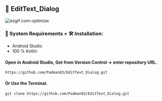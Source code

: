 ## 📱 EditText_Dialog

![ezgif com-optimize](https://user-images.githubusercontent.com/45048950/91474216-81fc7600-e8cc-11ea-9f69-6020e26f91db.gif)

### 🧰 System Requirements + 🛠️ Installation:

* Android Studio
* 100 % Kotlin

#### Open in Android Studio, Get from Version Control -> enter repository URL.

```
https://github.com/Padman83/EditText_Dialog.git
```

#### Or Use the Terminal.

```
git clone https://github.com/Padman83/EditText_Dialog.git

